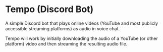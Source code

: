 # Tempo (Discord Bot)

A simple Discord bot that plays online videos (YouTube and most publicly accessible streaming platforms) as audio in voice chat.

Tempo will work by initially downloading the audio of a YouTube (or other platform) video and then streaming the resulting audio file.